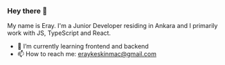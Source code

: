 ### Hey there 👋

My name is Eray. I'm a Junior Developer residing in Ankara and I primarily work with JS, TypeScript and React.

- 🌱 I’m currently learning frontend and backend
- 📫 How to reach me: [eraykeskinmac@gmail.com](mailto:eraykeskinmac@gmail.com)
